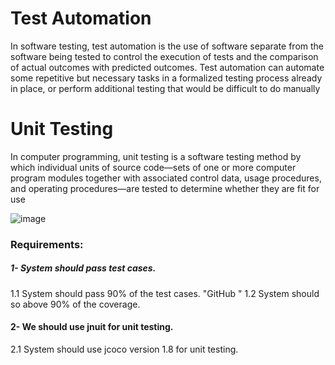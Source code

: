 # Test Automation

In software testing, test automation is the use of software separate from the software being tested
to control the execution of tests and the comparison of actual outcomes with predicted outcomes. Test
automation can automate some repetitive but necessary tasks in a formalized testing process already in place,
or perform additional testing that would be difficult to do manually

# Unit Testing
In computer programming, unit testing is a software testing method by which individual units of source
code—sets of one or more computer program modules together with associated control data, usage procedures,
and operating procedures—are tested to determine whether they are fit for use

![image](https://user-images.githubusercontent.com/105450025/206853748-147004d6-9429-48b6-9576-9cfabeca9578.png)

### Requirements:


##### 1- System should pass test cases.

1.1  System should pass 90% of the test cases. "GitHub  "
1.2  System should so above 90% of the coverage.

#### 2- We should use jnuit for unit testing.

2.1  System should use jcoco version 1.8 for unit testing.
